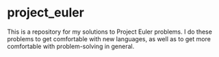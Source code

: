 # project_euler

This is a repository for my solutions to Project Euler problems. I do these problems to get comfortable with new languages, as well as to get more comfortable with problem-solving in general.

